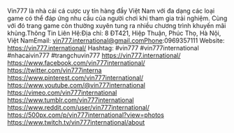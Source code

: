 Vin777 là nhà cái cá cược uy tín hàng đầy Việt Nam với đa dạng các loại game có thể đáp ứng nhu cầu của người chơi khi tham gia trải nghiệm. Cùng với đó trang game còn thường xuyên tung ra nhiều chương trình khuyến mãi khủng.Thông Tin Liên Hệ:Địa chỉ: 8 ĐT421, Hiệp Thuận, Phúc Thọ, Hà Nội, Việt NamEmail: vin777.international@gmail.comPhone:0969357111
Website:
https://vin777.international/
Hashtag: #vin777 #vin777international #nhacaivin777 #trangchuvin777
https://vin777.international/
https://www.facebook.com/vin777international/
https://twitter.com/vin777interna
https://www.pinterest.com/vin777international/
https://www.youtube.com/@vin777international
https://vimeo.com/vin777international
https://www.tumblr.com/vin777international
https://www.reddit.com/user/vin777international/
https://500px.com/p/vin777international?view=photos
https://www.twitch.tv/vin777international/about